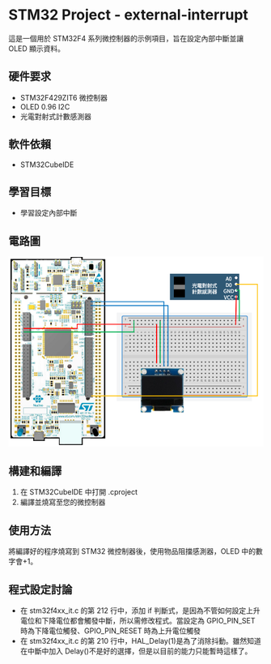 ﻿# STM32 Project - external-interrupt

這是一個用於 STM32F4 系列微控制器的示例項目，旨在設定內部中斷並讓 OLED 顯示資料。

## 硬件要求

- STM32F429ZIT6 微控制器
- OLED 0.96 I2C
- 光電對射式計數感測器

## 軟件依賴

- STM32CubeIDE

## 學習目標

- 學習設定內部中斷

## 電路圖

![STM32 Board](images/circuit.png)

## 構建和編譯

1. 在 STM32CubeIDE 中打開 .cproject
2. 編譯並燒寫至您的微控制器

## 使用方法

將編譯好的程序燒寫到 STM32 微控制器後，使用物品阻擋感測器，OLED 中的數字會+1。

## 程式設定討論

- 在 stm32f4xx_it.c 的第 212 行中，添加 if 判斷式，是因為不管如何設定上升電位和下降電位都會觸發中斷，所以需修改程式。當設定為 GPIO_PIN_SET 時為下降電位觸發、GPIO_PIN_RESET 時為上升電位觸發
- 在 stm32f4xx_it.c 的第 210 行中，HAL_Delay(1)是為了消除抖動。雖然知道在中斷中加入 Delay()不是好的選擇，但是以目前的能力只能暫時這樣了。
